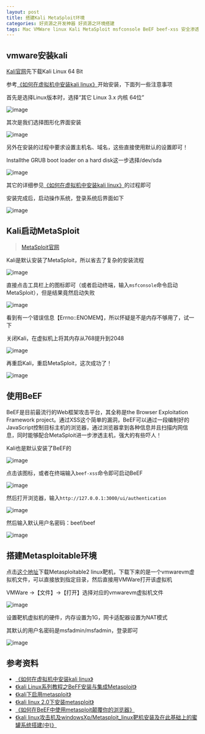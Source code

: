 ```yaml
---
layout: post
title: 搭建Kali MetaSploit环境
categories: 好资源之开发神器 好资源之环境搭建
tags: Mac VMWare linux Kali MetaSploit msfconsole BeEF beef-xss 安全渗透 XSS Ruby Metasploitable 安全 渗透 靶机 NAT 
---
```


## vmware安装kali

[Kali官网](https://www.kali.org/downloads/)先下载Kali Linux 64 Bit

参考[《如何在虚拟机中安装kali linux》](http://blog.csdn.net/lunar_queen/article/details/60963729)开始安装，下面列一些注意事项

首先是选择Linux版本时，选择“其它 Linux 3.x 内核 64位”

![image](../media/image/2018-03-11/01.png)

其次是我们选择图形化界面安装

![image](../media/image/2018-03-11/02.png)

另外在安装的过程中要求设置主机名、域名，这些直接使用默认的设置即可！

Installthe GRUB boot loader on a hard disk这一步选择/dev/sda

![image](../media/image/2018-03-11/03.png)

其它的详细参见[《如何在虚拟机中安装kali linux》](http://blog.csdn.net/lunar_queen/article/details/60963729)的过程即可

安装完成后，启动操作系统，登录系统后界面如下

![image](../media/image/2018-03-11/04.png)

## Kali启动MetaSploit

>[MetaSploit官网](https://www.metasploit.com/)

Kali是默认安装了MetaSploit，所以省去了复杂的安装流程

![image](../media/image/2018-03-11/05.png)

直接点击工具栏上的图标即可（或者启动终端，输入`msfconsole`命令启动MetaSploit），但是结果竟然启动失败

![image](../media/image/2018-03-11/06.png)

看到有一个错误信息【Errno::ENOMEM】，所以怀疑是不是内存不够用了，试一下

关闭Kali，在虚拟机上将其内存从768提升到2048

![image](../media/image/2018-03-11/07.png)

再重启Kali，重启MetaSploit，这次成功了！

![image](../media/image/2018-03-11/08.png)

## 使用BeEF

BeEF是目前最流行的Web框架攻击平台，其全称是the Browser Exploitation Framework project。通过XSS这个简单的漏洞，BeEF可以通过一段编制好的JavaScript控制目标主机的浏览器，通过浏览器拿到各种信息并且扫描内网信息，同时能够配合MetaSploit进一步渗透主机，强大的有些吓人！

Kali也是默认安装了BeEF的

![image](../media/image/2018-03-11/09.png)

点击该图标，或者在终端输入`beef-xss`命令即可启动BeEF

![image](../media/image/2018-03-11/10.png)

然后打开浏览器，输入`http://127.0.0.1:3000/ui/authentication`

![image](../media/image/2018-03-11/11.png)

然后输入默认用户名密码：beef/beef

![image](../media/image/2018-03-11/12.png)

## 搭建Metasploitable环境

点击[这个地址](https://sourceforge.net/projects/metasploitable/)下载Metasploitable2 linux靶机，下载下来的是一个vmwarevm虚拟机文件，可以直接放到指定目录，然后直接用VMWare打开该虚拟机

VMWare ->【文件】->【打开】选择对应的vmwarevm虚拟机文件

![image](../media/image/2018-03-11/13.png)

设置靶机虚拟机的硬件，内存设置为1G，网卡适配器设置为NAT模式

其默认的用户名密码是msfadmin/msfadmin，登录即可

![image](../media/image/2018-03-11/14.png)

## 参考资料

* [《如何在虚拟机中安装kali linux》](http://blog.csdn.net/lunar_queen/article/details/60963729)
* [《kali Linux系列教程之BeFF安装与集成Metasploit》](http://www.cnblogs.com/xuanhun/p/4203143.html)
* [《kali下启用metasploit》](http://blog.csdn.net/l_mingo/article/details/51589303)
* [《kali linux 2.0下安装metasploit》](http://blog.csdn.net/jiangliuzheng/article/details/50546373)
* [《如何在BeEF中使用metasploit颠覆你的浏览器》](http://www.freebuf.com/sectool/4799.html)
* [《kali linux攻击机及windowsXp/Metasploit_linux靶机安装及在此基础上的蜜罐系统搭建(中)》](http://blog.csdn.net/m0_38073011/article/details/73501397?locationNum=1&fps=1)
